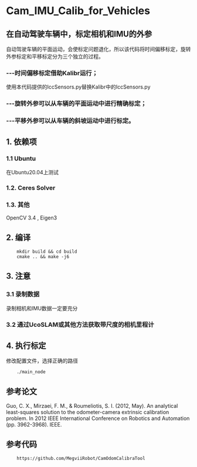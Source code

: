 # Cam_IMU_Calib_for_Vehicles
## 在自动驾驶车辆中，标定相机和IMU的外参
自动驾驶车辆的平面运动，会使标定问题退化，所以该代码将时间偏移标定，旋转外参标定和平移标定分为三个独立的过程。
### ---时间偏移标定借助Kalibr运行；
使用本代码提供的IccSensors.py替换Kalibr中的IccSensors.py
### ---旋转外参可以从车辆的平面运动中进行精确标定；
### ---平移外参可以从车辆的斜坡运动中进行标定。

## 1. 依赖项
### 1.1 **Ubuntu**
在Ubuntu20.04上测试
### 1.2. **Ceres Solver**
### 1.3. **其他**
OpenCV 3.4 , Eigen3

## 2. 编译

```
    mkdir build && cd build
    cmake .. && make -j6
```
## 3. 注意

### 3.1 录制数据
录制相机和IMU数据一定要充分
### 3.2 通过UcoSLAM或其他方法获取带尺度的相机里程计

## 4. 执行标定
修改配置文件，选择正确的路径
```
    ./main_node 
```
## 参考论文
Guo, C. X., Mirzaei, F. M., & Roumeliotis, S. I. (2012, May). An analytical least-squares solution to the odometer-camera extrinsic calibration problem. In 2012 IEEE International Conference on Robotics and Automation (pp. 3962-3968). IEEE.

## 参考代码
```
    https://github.com/MegviiRobot/CamOdomCalibraTool
```

